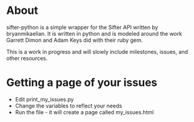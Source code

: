 # About
sifter-python is a simple wrapper for the Sifter API written by bryanmikaelian.  It is written in python and is modeled around the work Garrett Dimon and Adam Keys did with their ruby gem.

This is a work in progress and will slowly include milestones, issues, and other resources.

# Getting a page of your issues
- Edit print_my_issues.py
- Change the variables to reflect your needs
- Run the file - it will create a page called my_issues.html
